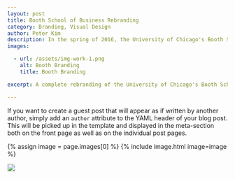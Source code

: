 ```yaml
---
layout: post
title: Booth School of Business Rebranding
category: Branding, Visual Design
author: Peter Kim
description: In the spring of 2016, the University of Chicago's Booth School of Business launched a rebranding initiative in an effort to update the school's image and improve diversity awareness. As the point person for this initiative, I oversaw the redesign of all brand elements to develop a creative direction that was both professional and cohesive.
images:

  - url: /assets/img-work-1.png
    alt: Booth Branding
    title: Booth Branding

excerpt: A complete rebranding of the University of Chicago's Booth School of Business' branding and marketing guidelines.

---
```


If you want to create a guest post that will appear as if written by another author, simply add an `author` attribute to the 
YAML header of your blog post. This will be picked up in the template and displayed in the meta-section both on the front page 
as well as on the individual post pages.

{% assign image = page.images[0] %}
{% include image.html image=image %}

<img style="max-width:100%;border:1px solid #ddd;" src="{{site.baseurl}}/assets/img-work-1.png"></img>
